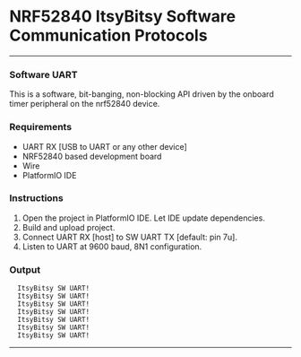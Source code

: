 # NRF52840 ItsyBitsy Software Communication Protocols

<hr>

### Software UART

This is a software, bit-banging, non-blocking API driven by the onboard timer peripheral on the nrf52840 device.

### Requirements
* UART RX [USB to UART or any other device]
* NRF52840 based development board
* Wire
* PlatformIO IDE

### Instructions

1. Open the project in PlatformIO IDE. Let IDE update dependencies.
2. Build and upload project.
3. Connect UART RX [host] to SW UART TX [default: pin 7u].
4. Listen to UART at 9600 baud, 8N1 configuration.

### Output 

```
  ItsyBitsy SW UART!
  ItsyBitsy SW UART!
  ItsyBitsy SW UART!
  ItsyBitsy SW UART!
  ItsyBitsy SW UART!
  ItsyBitsy SW UART!
  ItsyBitsy SW UART!
```

<hr>
